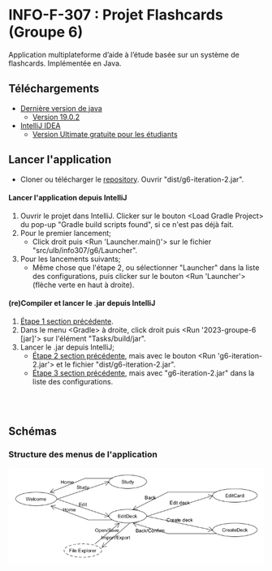 # INFO-F-307 : Projet Flashcards (Groupe 6)
Application multiplateforme d’aide à l’étude basée sur un système de flashcards. Implémentée en Java.

## Téléchargements
* [Dernière version de java](https://www.oracle.com/java/technologies/downloads/)
    * [Version 19.0.2](https://www.oracle.com/java/technologies/javase/jdk19-archive-downloads.html)
* [IntelliJ IDEA](https://www.jetbrains.com/idea/download/)
    * [Version Ultimate gratuite pour les étudiants](https://www.jetbrains.com/community/education/#students)

## Lancer l'application
* Cloner ou télécharger le [repository](https://gitlab.ulb.be/ulb-infof307/2023-groupe-6). Ouvrir "dist/g6-iteration-2.jar".

#### Lancer l'application depuis IntelliJ
1. Ouvrir le projet dans IntelliJ. Clicker sur le bouton \<Load Gradle Project> du pop-up "Gradle build scripts found", si ce n'est pas déjà fait.
2. Pour le premier lancement;
    - Click droit puis <Run 'Launcher.main()'> sur le fichier "src/ulb/info307/g6/Launcher".
3. Pour les lancements suivants;
    - Même chose que l'étape 2, ou sélectionner "Launcher" dans la liste des configurations, puis clicker sur le bouton <Run 'Launcher'> (flèche verte en haut à droite).

#### (re)Compiler et lancer le .jar depuis IntelliJ
1. [Étape 1 section précédente](#lancer-lapplication-depuis-intellij).
2. Dans le menu \<Gradle> à droite, click droit puis <Run '2023-groupe-6 [jar]'> sur l'élément "Tasks/build/jar".
3. Lancer le .jar depuis IntelliJ;
    - [Étape 2 section précédente](#lancer-lapplication-depuis-intellij), mais avec le bouton <Run 'g6-iteration-2.jar'> et le fichier "dist/g6-iteration-2.jar".
    - [Étape 3 section précédente](#lancer-lapplication-depuis-intellij), mais avec "g6-iteration-2.jar" dans la liste des configurations.

&nbsp;  
&nbsp;  
## Schémas
### Structure des menus de l'application
![](/resources/diagrams/menuStructure.png)
